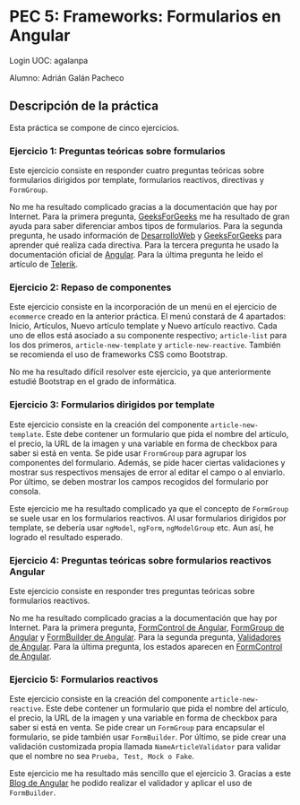# PEC 5: Frameworks: Formularios en Angular
Login UOC: agalanpa

Alumno: Adrián Galán Pacheco

## Descripción de la práctica
Esta práctica se compone de cinco ejercicios.

### Ejercicio 1: Preguntas teóricas sobre formularios
Este ejercicio consiste en responder cuatro preguntas teóricas sobre formularios dirigidos por template, formularios reactivos, directivas y `FormGroup`.

No me ha resultado complicado gracias a la documentación que hay por Internet. Para la primera pregunta, [GeeksForGeeks](https://www.geeksforgeeks.org/reactive-forms-vs-template-driven-forms/) me ha resultado de gran ayuda para saber diferenciar ambos tipos de formularios. Para la segunda pregunta, he usado información de [DesarrolloWeb](https://desarrolloweb.com/articulos/directiva-ngmodel-angular.html) y [GeeksForGeeks](https://www.geeksforgeeks.org/what-is-the-difference-between-change-and-ngmodelchange-in-angular/) para aprender qué realiza cada directiva. Para la tercera pregunta he usado la documentación oficial de [Angular](https://angular.dev/guide/forms/template-driven-forms). Para la última pregunta he leído el artículo de [Telerik](https://www.telerik.com/blogs/angular-basics-what-formgroup-how-use).

### Ejercicio 2: Repaso de componentes
Este ejercicio consiste en la incorporación de un menú en el ejercicio de `ecommerce` creado en la anterior práctica. El menú constará de 4 apartados: Inicio, Artículos, Nuevo artículo template y Nuevo artículo reactivo. Cada uno de ellos está asociado a su componente respectivo; `article-list` para los dos primeros, `article-new-template` y `article-new-reactive`. También se recomienda el uso de frameworks CSS como Bootstrap.

No me ha resultado difícil resolver este ejercicio, ya que anteriormente estudié Bootstrap en el grado de informática.


### Ejercicio 3: Formularios dirigidos por template
Este ejercicio consiste en la creación del componente `article-new-template`. Este debe contener un formulario que pida el nombre del artículo, el precio, la URL de la imagen y una variable en forma de checkbox para saber si está en venta. Se pide usar `FrormGroup` para agrupar los componentes del formulario. Además, se pide hacer ciertas validaciones y mostrar sus respectivos mensajes de error al editar el campo o al enviarlo. Por último, se deben mostrar los campos recogidos del formulario por consola.

Este ejercicio me ha resultado complicado ya que el concepto de `FormGroup` se suele usar en los formularios reactivos. Al usar formularios dirigidos por template, se debería usar `ngModel`, `ngForm`, `ngModelGroup` etc. Aun así, he logrado el resultado esperado.

### Ejercicio 4: Preguntas teóricas sobre formularios reactivos Angular
Este ejercicio consiste en responder tres preguntas teóricas sobre formularios reactivos.

No me ha resultado complicado gracias a la documentación que hay por Internet. Para la primera pregunta, [FormControl de Angular](https://angular.dev/api/forms/FormControl), [FormGroup de Angular](https://angular.dev/api/forms/FormGroup) y [FormBuilder de Angular](https://angular.dev/api/forms/FormBuilder). Para la segunda pregunta, [Validadores de Angular](https://angular.dev/api/forms/Validators). Para la última pregunta, los estados aparecen en [FormControl de Angular](https://angular.dev/api/forms/FormControl).

### Ejercicio 5: Formularios reactivos
Este ejercicio consiste en la creación del componente `article-new-reactive`. Este debe contener un formulario que pida el nombre del artículo, el precio, la URL de la imagen y una variable en forma de checkbox para saber si está en venta. Se pide crear un `FormGroup` para encapsular el formulario, se pide también usar `FormBuilder`. Por último, se pide crear una validación customizada propia llamada `NameArticleValidator` para validar que el nombre no sea `Prueba, Test, Mock o Fake`.

Este ejercicio me ha resultado más sencillo que el ejercicio 3. Gracias a este [Blog de Angular](https://blog.angular-university.io/angular-custom-validators/) he podido realizar el validador y aplicar el uso de `FormBuilder`.